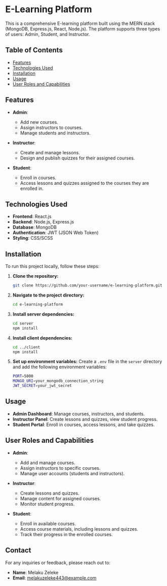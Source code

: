 # E-Learning Platform

This is a comprehensive E-learning platform built using the MERN stack (MongoDB, Express.js, React, Node.js). The platform supports three types of users: Admin, Student, and Instructor.

## Table of Contents
- [Features](#features)
- [Technologies Used](#technologies-used)
- [Installation](#installation)
- [Usage](#usage)
- [User Roles and Capabilities](#user-roles-and-capabilities)

## Features
- **Admin**: 
  - Add new courses.
  - Assign instructors to courses.
  - Manage students and instructors.

- **Instructor**:
  - Create and manage lessons.
  - Design and publish quizzes for their assigned courses.

- **Student**:
  - Enroll in courses.
  - Access lessons and quizzes assigned to the courses they are enrolled in.

## Technologies Used
- **Frontend**: React.js
- **Backend**: Node.js, Express.js
- **Database**: MongoDB
- **Authentication**: JWT (JSON Web Token)
- **Styling**: CSS/SCSS

## Installation
To run this project locally, follow these steps:

1. **Clone the repository:**
    ```bash
    git clone https://github.com/your-username/e-learning-platform.git
    ```

2. **Navigate to the project directory:**
    ```bash
    cd e-learning-platform
    ```

3. **Install server dependencies:**
    ```bash
    cd server
    npm install
    ```

4. **Install client dependencies:**
    ```bash
    cd ../client
    npm install
    ```

5. **Set up environment variables:**
   Create a `.env` file in the `server` directory and add the following environment variables:
    ```bash
    PORT=5000
    MONGO_URI=your_mongodb_connection_string
    JWT_SECRET=your_jwt_secret
    ```
## Usage
- **Admin Dashboard**: Manage courses, instructors, and students.
- **Instructor Panel**: Create lessons and quizzes, view student progress.
- **Student Portal**: Enroll in courses, access lessons, and take quizzes.

## User Roles and Capabilities
- **Admin**:
  - Add and manage courses.
  - Assign instructors to specific courses.
  - Manage user accounts (students and instructors).

- **Instructor**:
  - Create lessons and quizzes.
  - Manage content for assigned courses.
  - Monitor student progress.

- **Student**:
  - Enroll in available courses.
  - Access course materials, including lessons and quizzes.
  - Track their progress in the enrolled courses.


## Contact
For any inquiries or feedback, please reach out to:
- **Name**: Melaku Zeleke
- **Email**: melakuzeleke443@example.com

